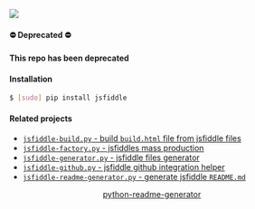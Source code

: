 <!--
https://pypi.org/project/readme-generator/
https://pypi.org/project/python-readme-generator/
-->

[![](https://img.shields.io/badge/language-Python-blue.svg?longCache=True)]()

#### ⛔ Deprecated ⛔
**This repo has been deprecated**

#### Installation
```bash
$ [sudo] pip install jsfiddle
```

#### Related projects
+   [`jsfiddle-build.py` - build `build.html` file from jsfiddle files](https://pypi.org/project/jsfiddle-build/)
+   [`jsfiddle-factory.py` - jsfiddles mass production](https://pypi.org/project/jsfiddle-build/)
+   [`jsfiddle-generator.py` - jsfiddle files generator](https://pypi.org/project/jsfiddle-generator/)
+   [`jsfiddle-github.py` - jsfiddle github integration helper](https://pypi.org/project/jsfiddle-github/)
+   [`jsfiddle-readme-generator.py` - generate jsfiddle `README.md`](https://pypi.org/project/jsfiddle-readme-generator/)

<p align="center">
    <a href="https://pypi.org/project/python-readme-generator/">python-readme-generator</a>
</p>